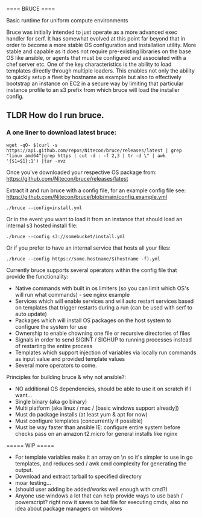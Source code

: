 ==== BRUCE ====

Basic runtime for uniform compute environments

Bruce was initially intended to just operate as a more advanced exec handler for serf.  It has somewhat evolved at this point far beyond that in order to become a more stable OS configuration and installation utility.  More stable and capable as it does not require pre-existing libraries on the base OS like ansible, or agents that must be configured and associated with a chef server etc.  One of the key characteristics is the ability to load templates directly through multiple loaders.  This enables not only the ability to quickly setup a fleet by hostname as example but also to effectively bootstrap an instance on EC2 in a secure way by limiting that particular instance profile to an s3 prefix from which bruce will load the installer config.

## TLDR How do I run bruce.

### A one liner to download latest bruce:
```
wget -qO- $(curl -s https://api.github.com/repos/Nitecon/bruce/releases/latest | grep "linux_amd64"|grep https | cut -d : -f 2,3 | tr -d \" | awk '{$1=$1};1') |tar -xvz
```

Once you've downloaded your respective OS package from: https://github.com/Nitecon/bruce/releases/latest

Extract it and run bruce with a config file, for an example config file see: https://github.com/Nitecon/bruce/blob/main/config.example.yml

```
./bruce --config=install.yml
```

Or in the event you want to load it from an instance that should load an internal s3 hosted install file:
```
./bruce --config s3://somebucket/install.yml
```

Or if you prefer to have an internal service that hosts all your files:
```
./bruce --config https://some.hostname/$(hostname -f).yml
```

Currently bruce supports several operators within the config file that provide the functionality:
* Native commands with built in os limiters (so you can limit which OS's will run what commands) - see nginx example
* Services which will enable services and will auto restart services based on templates that trigger restarts during a run (can be used with serf to auto update)
* Packages which will install OS packages on the host system to configure the system for use
* Ownership to enable chowning one file or recursive directories of files
* Signals in order to send SIGINT / SIGHUP to running processes instead of restarting the entire process
* Templates which support injection of variables via locally run commands as input value and provided template values
* Several more operators to come.

Principles for building bruce & why not ansible?:
- NO additional OS dependencies, should be able to use it on scratch if I want...
- Single binary (aka go binary)
- Multi platform (aka linux / mac / [basic windows support already])
- Must do package installs (at least yum & apt for now)
- Must configure templates (concurrently if possible)
- Must be way faster than ansible IE: configure entire system before checks pass on an amazon t2.micro for general installs like nginx

===== WIP =====
- For template variables make it an array on \n so it's simpler to use in go templates, and reduces sed / awk cmd complexity for generating the output.
- Download and extract tarball to specified directory
- moar testing...
- (should user adding be added/works well enough with cmd?)
- Anyone use windows a lot that can help provide ways to use bash / powerscript?  right now it saves to bat file for executing cmds, also no idea about package managers on windows
